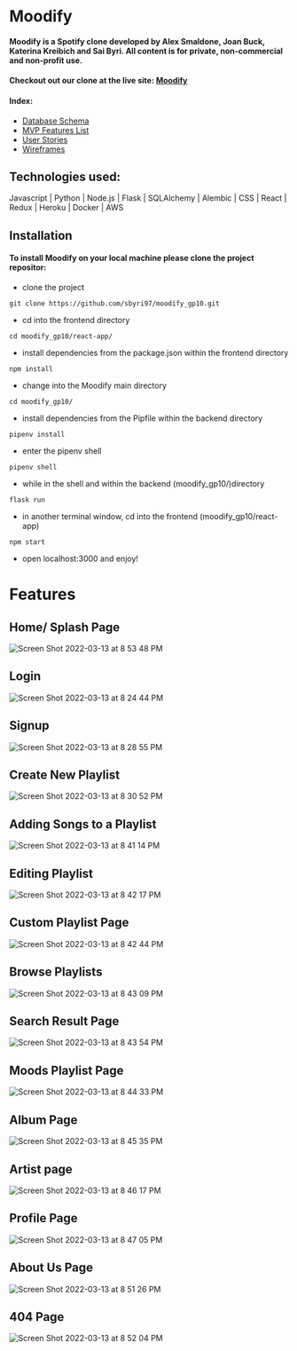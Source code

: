 # Moodify

#### Moodify is a Spotify clone developed by Alex Smaldone, Joan Buck, Katerina Kreibich and Sai Byri. All content is for private, non-commercial and non-profit use.

#### Checkout out our clone at the live site: [Moodify](https://appmoodify.herokuapp.com/)

#### Index:
* [Database Schema](https://github.com/sbyri97/moodify_gp10/wiki/Database-Schema)
* [MVP Features List](https://github.com/sbyri97/moodify_gp10/wiki/MVP-Features-List)
* [User Stories](https://github.com/sbyri97/moodify_gp10/wiki/User-Stories)
* [Wireframes](https://github.com/sbyri97/moodify_gp10/wiki/Wireframes)

## Technologies used:

Javascript | Python | Node.js | Flask | SQLAlchemy | Alembic | CSS | React | Redux | Heroku | Docker | AWS

## Installation

#### To install Moodify on your local machine please clone the project repositor:
* clone the project
```
git clone https://github.com/sbyri97/moodify_gp10.git
```

* cd into the frontend directory
```
cd moodify_gp10/react-app/
```

* install dependencies from the package.json within the frontend directory
```
npm install
```

* change into the Moodify main directory
```
cd moodify_gp10/
```

* install dependencies from the Pipfile within the backend directory
```
pipenv install
```

* enter the pipenv shell
```
pipenv shell
```

* while in the shell and within the backend (moodify_gp10/)directory
```
flask run
```

* in another terminal window, cd into the frontend (moodify_gp10/react-app)
```
npm start
```

* open localhost:3000 and enjoy!


# Features

## Home/ Splash Page
![Screen Shot 2022-03-13 at 8 53 48 PM](https://user-images.githubusercontent.com/87352324/158102103-4d0b20cd-a4bd-44fa-9dec-5255a543c65b.png)


## Login
![Screen Shot 2022-03-13 at 8 24 44 PM](https://user-images.githubusercontent.com/87352324/158099583-bbba5462-ff5d-4db6-bd09-8694e208edfb.png)


## Signup
![Screen Shot 2022-03-13 at 8 28 55 PM](https://user-images.githubusercontent.com/87352324/158099936-e38b9027-6e93-4f92-a19a-b73e948231cd.png)


## Create New Playlist
![Screen Shot 2022-03-13 at 8 30 52 PM](https://user-images.githubusercontent.com/87352324/158100097-73f0be33-4f07-4591-97cd-0da545f33e8c.png)


## Adding Songs to a Playlist
![Screen Shot 2022-03-13 at 8 41 14 PM](https://user-images.githubusercontent.com/87352324/158100973-6a7c572b-3e88-466e-93f9-16203cf28df7.png)


## Editing Playlist
![Screen Shot 2022-03-13 at 8 42 17 PM](https://user-images.githubusercontent.com/87352324/158101074-b9de70fb-6e41-4a4c-b4f5-c20aafdc8896.png)


## Custom Playlist Page
![Screen Shot 2022-03-13 at 8 42 44 PM](https://user-images.githubusercontent.com/87352324/158101121-4739b648-6e99-4414-8f53-49a0d215206f.png)


## Browse Playlists
![Screen Shot 2022-03-13 at 8 43 09 PM](https://user-images.githubusercontent.com/87352324/158101154-2dc969b9-e943-4bee-970b-56fcac193269.png)


## Search Result Page
![Screen Shot 2022-03-13 at 8 43 54 PM](https://user-images.githubusercontent.com/87352324/158101226-0c9282c5-c21c-4d4a-8c48-128f52ec9804.png)


## Moods Playlist Page
![Screen Shot 2022-03-13 at 8 44 33 PM](https://user-images.githubusercontent.com/87352324/158101272-fdb6dd1b-0ba0-4316-8c1a-7dfdb4321bb7.png)


## Album Page
![Screen Shot 2022-03-13 at 8 45 35 PM](https://user-images.githubusercontent.com/87352324/158101367-38586b58-11c2-4f09-82f2-5ee2cf6b44f6.png)


## Artist page
![Screen Shot 2022-03-13 at 8 46 17 PM](https://user-images.githubusercontent.com/87352324/158101431-bc9efa1d-2eb5-4c4b-9ed0-8cee20435fc6.png)


## Profile Page
![Screen Shot 2022-03-13 at 8 47 05 PM](https://user-images.githubusercontent.com/87352324/158101504-6175f850-f96a-4b55-9be5-8f08f91af34a.png)


## About Us Page
![Screen Shot 2022-03-13 at 8 51 26 PM](https://user-images.githubusercontent.com/87352324/158101896-0208c1d3-a6bc-4218-b593-5aba97429fc6.png)


## 404 Page 
![Screen Shot 2022-03-13 at 8 52 04 PM](https://user-images.githubusercontent.com/87352324/158101959-503b2679-eb23-4da9-8eb4-c60c7d20f966.png)











